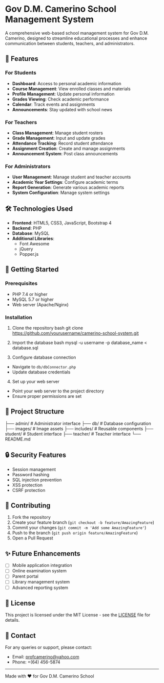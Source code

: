 # Gov D.M. Camerino School Management System

A comprehensive web-based school management system for Gov D.M. Camerino, designed to streamline educational processes and enhance communication between students, teachers, and administrators.

## 🎯 Features

### For Students
- **Dashboard**: Access to personal academic information
- **Course Management**: View enrolled classes and materials
- **Profile Management**: Update personal information
- **Grades Viewing**: Check academic performance
- **Calendar**: Track events and assignments
- **Announcements**: Stay updated with school news

### For Teachers
- **Class Management**: Manage student rosters
- **Grade Management**: Input and update grades
- **Attendance Tracking**: Record student attendance
- **Assignment Creation**: Create and manage assignments
- **Announcement System**: Post class announcements

### For Administrators
- **User Management**: Manage student and teacher accounts
- **Academic Year Settings**: Configure academic terms
- **Report Generation**: Generate various academic reports
- **System Configuration**: Manage system settings

## 🛠️ Technologies Used

- **Frontend**: HTML5, CSS3, JavaScript, Bootstrap 4
- **Backend**: PHP
- **Database**: MySQL
- **Additional Libraries**: 
  - Font Awesome
  - jQuery
  - Popper.js

## 🚀 Getting Started

### Prerequisites
- PHP 7.4 or higher
- MySQL 5.7 or higher
- Web server (Apache/Nginx)

### Installation

1. Clone the repository
bash
git clone https://github.com/yourusername/camerino-school-system.git


2. Import the database
bash
mysql -u username -p database_name < database.sql


3. Configure database connection
- Navigate to `db/dbConnector.php`
- Update database credentials

4. Set up your web server
- Point your web server to the project directory
- Ensure proper permissions are set

## 📁 Project Structure
├── admin/ # Administrator interface
├── db/ # Database configuration
├── images/ # Image assets
├── includes/ # Reusable components
├── student/ # Student interface
├── teacher/ # Teacher interface
└── README.md

## 🔒 Security Features

- Session management
- Password hashing
- SQL injection prevention
- XSS protection
- CSRF protection

## 🤝 Contributing

1. Fork the repository
2. Create your feature branch (`git checkout -b feature/AmazingFeature`)
3. Commit your changes (`git commit -m 'Add some AmazingFeature'`)
4. Push to the branch (`git push origin feature/AmazingFeature`)
5. Open a Pull Request

## ✨ Future Enhancements

- [ ] Mobile application integration
- [ ] Online examination system
- [ ] Parent portal
- [ ] Library management system
- [ ] Advanced reporting system

## 📄 License

This project is licensed under the MIT License - see the [LICENSE](LICENSE) file for details.

## 👥 Contact

For any queries or support, please contact:
- Email: profcamerino@yahoo.com
- Phone: +(64) 456-5874

---
Made with ❤️ for Gov D.M. Camerino School
